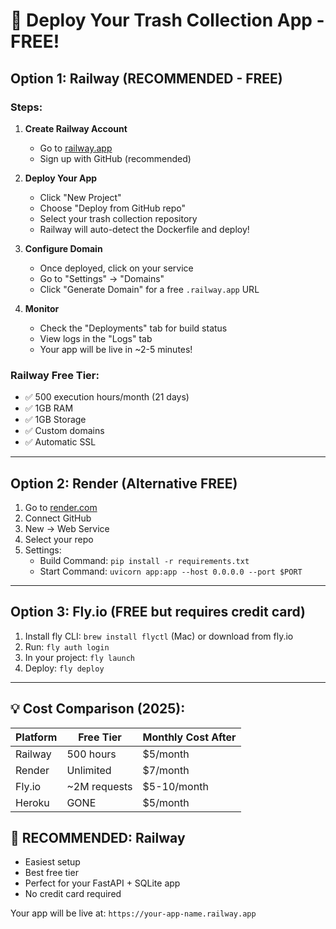 # 🚀 Deploy Your Trash Collection App - FREE!

## Option 1: Railway (RECOMMENDED - FREE)

### Steps:

1. **Create Railway Account**
   - Go to [railway.app](https://railway.app)
   - Sign up with GitHub (recommended)

2. **Deploy Your App**
   - Click "New Project" 
   - Choose "Deploy from GitHub repo"
   - Select your trash collection repository
   - Railway will auto-detect the Dockerfile and deploy!

3. **Configure Domain**
   - Once deployed, click on your service
   - Go to "Settings" → "Domains"
   - Click "Generate Domain" for a free `.railway.app` URL

4. **Monitor**
   - Check the "Deployments" tab for build status
   - View logs in the "Logs" tab
   - Your app will be live in ~2-5 minutes!

### Railway Free Tier:
- ✅ 500 execution hours/month (21 days)
- ✅ 1GB RAM
- ✅ 1GB Storage  
- ✅ Custom domains
- ✅ Automatic SSL

---

## Option 2: Render (Alternative FREE)

1. Go to [render.com](https://render.com)
2. Connect GitHub
3. New → Web Service
4. Select your repo
5. Settings:
   - Build Command: `pip install -r requirements.txt`
   - Start Command: `uvicorn app:app --host 0.0.0.0 --port $PORT`

---

## Option 3: Fly.io (FREE but requires credit card)

1. Install fly CLI: `brew install flyctl` (Mac) or download from fly.io
2. Run: `fly auth login`
3. In your project: `fly launch`
4. Deploy: `fly deploy`

---

## 💡 Cost Comparison (2025):

| Platform | Free Tier | Monthly Cost After |
|----------|-----------|-------------------|
| Railway  | 500 hours | $5/month          |
| Render   | Unlimited | $7/month          |
| Fly.io   | ~2M requests | $5-10/month    |
| Heroku   | GONE      | $5/month          |

## 🎯 RECOMMENDED: Railway
- Easiest setup
- Best free tier
- Perfect for your FastAPI + SQLite app
- No credit card required

Your app will be live at: `https://your-app-name.railway.app` 